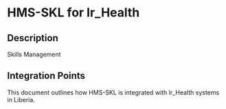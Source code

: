 # HMS-SKL for lr_Health

## Description

Skills Management

## Integration Points

This document outlines how HMS-SKL is integrated with lr_Health systems in Liberia.
